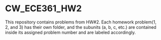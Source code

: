 # CW_ECE361_HW2
This repository contains problems from HW#2. Each homework problem(1, 2, and 3) has their own folder, 
and the subunits (a, b, c, etc.) are contained inside its assigned problem number and are labeled accordingly.
 
